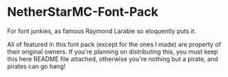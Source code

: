 # NetherStarMC-Font-Pack
For font junkies, as famous Raymond Larabie so eloquently puts it.

All of featured in this font pack (except for the ones I made) are property of their original owners. If you're planning on distributing this, you must keep this here README file attached, otherwise you're nothing but a pirate, and pirates can go hang!
